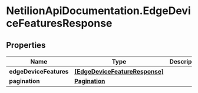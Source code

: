 # NetilionApiDocumentation.EdgeDeviceFeaturesResponse

## Properties
Name | Type | Description | Notes
------------ | ------------- | ------------- | -------------
**edgeDeviceFeatures** | [**[EdgeDeviceFeatureResponse]**](EdgeDeviceFeatureResponse.md) |  | 
**pagination** | [**Pagination**](Pagination.md) |  | 
